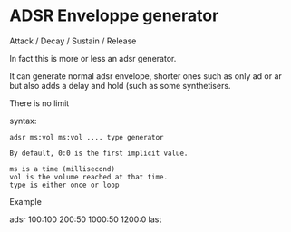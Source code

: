 # ADSR Enveloppe generator

Attack / Decay / Sustain / Release

In fact this is more or less an adsr generator.

It can generate normal adsr envelope, shorter ones
such as only ad or ar but also
adds a delay and hold (such as some synthetisers.

There is no limit

syntax:

	adsr ms:vol ms:vol .... type generator

	By default, 0:0 is the first implicit value.

	ms is a time (millisecond)
	vol is the volume reached at that time.
	type is either once or loop

Example

adsr 100:100 200:50 1000:50 1200:0 last

	
